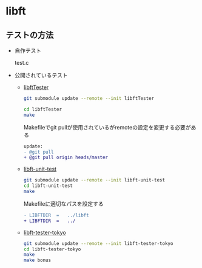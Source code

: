 # libft

## テストの方法

- 自作テスト

  test.c

- 公開されているテスト

  - [libftTester](https://github.com/Tripouille/libftTester)
    ```sh
    git submodule update --remote --init libftTester
    ``` 

    ```sh
    cd libftTester
    make
    ```

    Makefileでgit pullが使用されているがremoteの設定を変更する必要がある

    ```patch
    update:
    - @git pull
    + @git pull origin heads/master
    ```

  - [libft-unit-test](https://github.com/alelievr/libft-unit-test)
    ```sh
    git submodule update --remote --init libft-unit-test
    cd libft-unit-test
    make
    ```

    Makefileに適切なパスを設定する

    ```patch
    - LIBFTDIR	=	../libft
    + LIBFTDIR	=	../
    ```

  - [libft-tester-tokyo](https://github.com/usatie/libft-tester-tokyo)
    ```sh
    git submodule update --remote --init libft-tester-tokyo
    cd libft-tester-tokyo
    make
    make bonus
    ```
